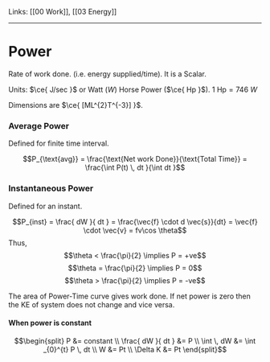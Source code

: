 Links: [[00 Work]], [[03 Energy]]
___
# Power
Rate of work done. (i.e. energy supplied/time). It is a Scalar.

Units: $\ce{ J/sec }$ or Watt $(W)$
Horse Power ($\ce{ Hp }$). $1 \text{ Hp} = 746\ W$

Dimensions are $\ce{ [ML^{2}T^{-3}] }$.

### Average Power
Defined for finite time interval. 

$$P_{\text{avg}} = \frac{\text{Net work Done}}{\text{Total Time}} = \frac{\int P(t) \, dt }{\int dt }$$

### Instantaneous Power
Defined for an instant. 

$$P_{inst} = \frac{ dW }{ dt } = \frac{\vec{f} \cdot d \vec{s}}{dt} = \vec{f} \cdot \vec{v} = fv\cos \theta$$
Thus, 
$$\theta < \frac{\pi}{2} \implies P = +ve$$
$$\theta = \frac{\pi}{2} \implies P = 0$$
$$\theta > \frac{\pi}{2} \implies P = -ve$$

The area of Power-Time curve gives work done. If net power is zero then the KE of system does not change and vice versa. 

#### When power is constant

$$\begin{split}
P &= constant \\
\frac{ dW }{ dt }  &= P \\
\int \, dW &= \int _{0}^{t} P \, dt \\
W &= Pt \\
\Delta K &= Pt
\end{split}$$


